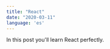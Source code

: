 ```yaml
---
title: "React"
date: "2020-03-11"
language: 'es'
---
```


In this post you'll learn React perfectly.
